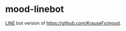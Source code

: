 # mood-linebot

[LINE](https://linecorp.com/ja/services/line) bot version of https://github.com/KrauseFx/mood.
